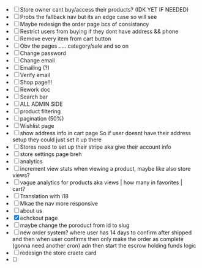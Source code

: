 
- [ ]  Store owner cant buy/access their products? (IDK YET IF NEEDED)
- [ ] Probs the fallback nav but its an edge case so will see
- [ ] Maybe redesign the order page bcs of consistancy
- [ ] Restrict users from buying if they dont have address && phone
- [ ] Remove every item  from cart button 
- [ ] Obv the pages ..... category/sale and so on
- [ ] Change password
- [ ] Change email
- [ ] Emailing (?)
- [ ] Verify email
- [ ] Shop page!!!
- [ ] Rework doc
- [ ] Search bar
- [ ] ALL ADMIN SIDE
- [ ] product filtering
- [ ] pagination (50%)
- [ ] Wishlist page
- [ ] show address info in cart page So if user doesnt have their address setup they could just set it up there
- [ ] Stores need to set up their stripe aka give their account info
- [ ] store settings page breh
- [ ] analytics
- [ ] increment view stats when viewing a product, maybe like also store views?
- [ ] vague analytics for products aka views | how many in favorites | cart?
- [ ] Translation with i18
- [ ] Mkae the nav more responsive 
- [ ] about us 
- [x] echckout page 
- [ ] maybe change the poroduct from id to slug
- [ ] new order system? where user has 14 days  to confirm after shipped and then when user confirms then only make the order as complete (gonna need another cron) adn then start the escrow holding funds logic
- [ ] redesign the store craete card
- [ ] 